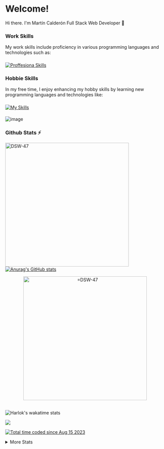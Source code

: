# Welcome!
Hi there. I'm Martín Calderón Full Stack Web Developer 👋

### Work Skills
My work skills include proficiency in various programming languages and technologies such as:
###
[![Proffesiona Skills](https://skillicons.dev/icons?i=laravel,react,nodejs,vuejs,wordpress,js,php,bootstrap,css,html,mysql,figma,xd,vscode)](https://skillicons.dev)
### Hobbie Skills
In my free time, I enjoy enhancing my hobby skills by learning new programming languages and technologies like:
###
[![My Skills](https://skillicons.dev/icons?i=electron,java,cs,cpp,unity)](https://skillicons.dev)
####
![image](https://github.com/DSW-47/DSW-47/assets/71650407/fb8786db-86cd-4477-b566-4eff8a47f68a)


### Github Stats ⚡
<p align=center>
  <!-- stats -->
  <div align=left>
    <a href="https://github.com/DSW-47" title="Go to Source">
      <img align="left" width=390 src="https://github-readme-streak-stats.herokuapp.com/?user=DSW-47&show_icons=true&theme=radical&hide_border=true&pretty=true" alt="DSW-47" />


        
  </a>
  <a href="https://github.com/DSW-47" title="Go to Source">

![Anurag's GitHub stats](https://github-readme-stats.vercel.app/api?username=dsw-47\&bg_color=30,e96443,904e95\&title_color=fff\&text_color=fff&hide_border=true&pretty=true&rank_icon=github)

   
  </a>
    <!-- Languages -->
  </div>


</p>



  <!-- Repo -->
<div align=center>
    <a href="https://github.com/DSW-47" title="Go to Source">
      <img align="center" width=390 src="https://github-readme-stats.vercel.app/api/pin/?username=DSW-47&repo=DSW-47&show_owner=true&show_icons=true&theme=radical&hide_border=true&pretty=true" alt="=DSW-47" /> 
    </a>
</div>

<br>

<!-- wakatime big -->
![Harlok's wakatime stats](https://github-readme-stats.vercel.app/api/wakatime?username=dsw47&show_icons=true&theme=radical&hide_border=true&pretty=true)


<!-- visit counts -->

<div align=left>
  <a href="https://github.com/DSW-47">
    <img src="https://visitcount.itsvg.in/api?id=DSW-47&label=Profile%20Views&color=0" />
  </a>
</div>

<!--- wakatime small -->
<a href="https://wakatime.com/@25b1393c-7659-477a-b6de-4da0492e782b"><img src="https://wakatime.com/badge/user/25b1393c-7659-477a-b6de-4da0492e782b.svg" alt="Total time coded since Aug 15 2023" /></a>

<details>
  <summary>More Stats</summary>
  <a href="https://github.com/DSW-47" title="Go to Source">
    <img align="center" width=390 src="https://github-readme-stats.vercel.app/api?username=DSW-47&show_icons=true&theme=radical&hide_border=true&pretty=true" alt="=DSW-47" /> 
  </a>
  <a href="https://github.com/DSW-47" title="Go to Source">
    <img align="center" width=390 src="https://github-readme-stats.vercel.app/api?username=dsw-47&rank_icon=percentile&include_all_commits=true" alt="=DSW-47" /> 
  </a>

  ![Top Langs](https://github-readme-stats.vercel.app/api/top-langs/?username=dsw-47\&layout=compact&show_icons=true&theme=radical&hide_border=true&pretty=true)
</details>



<!--
**DSW-47/DSW-47** is a ✨ _special_ ✨ repository because its `README.md` (this file) appears on your GitHub profile.

Here are some ideas to get you started:

- 🔭 I’m currently working on ...
- 🌱 I’m currently learning ...
- 👯 I’m looking to collaborate on ...
- 🤔 I’m looking for help with ...
- 💬 Ask me about ...
- 📫 How to reach me: ...
- 😄 Pronouns: ...
- ⚡ Fun fact: ...
-->
